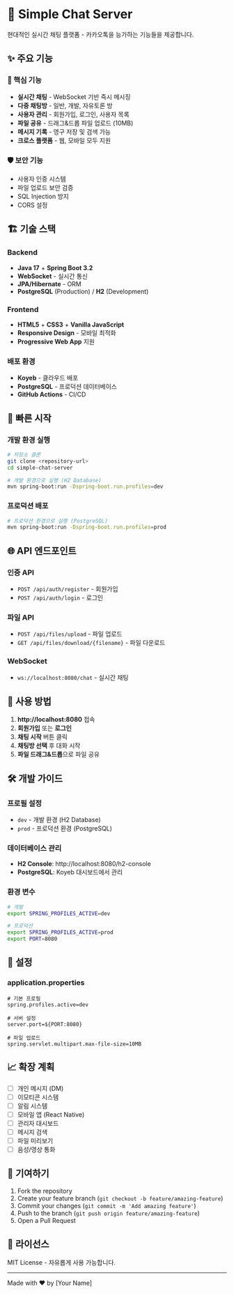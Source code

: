 # 🚀 Simple Chat Server

현대적인 실시간 채팅 플랫폼 - 카카오톡을 능가하는 기능들을 제공합니다.

## ✨ 주요 기능

### 🎯 핵심 기능
- **실시간 채팅** - WebSocket 기반 즉시 메시징
- **다중 채팅방** - 일반, 개발, 자유토론 방
- **사용자 관리** - 회원가입, 로그인, 사용자 목록
- **파일 공유** - 드래그&드롭 파일 업로드 (10MB)
- **메시지 기록** - 영구 저장 및 검색 가능
- **크로스 플랫폼** - 웹, 모바일 모두 지원

### 🛡️ 보안 기능
- 사용자 인증 시스템
- 파일 업로드 보안 검증
- SQL Injection 방지
- CORS 설정

## 🏗️ 기술 스택

### Backend
- **Java 17** + **Spring Boot 3.2**
- **WebSocket** - 실시간 통신
- **JPA/Hibernate** - ORM
- **PostgreSQL** (Production) / **H2** (Development)

### Frontend
- **HTML5** + **CSS3** + **Vanilla JavaScript**
- **Responsive Design** - 모바일 최적화
- **Progressive Web App** 지원

### 배포 환경
- **Koyeb** - 클라우드 배포
- **PostgreSQL** - 프로덕션 데이터베이스
- **GitHub Actions** - CI/CD

## 🚀 빠른 시작

### 개발 환경 실행
```bash
# 저장소 클론
git clone <repository-url>
cd simple-chat-server

# 개발 환경으로 실행 (H2 Database)
mvn spring-boot:run -Dspring-boot.run.profiles=dev
```

### 프로덕션 배포
```bash
# 프로덕션 환경으로 실행 (PostgreSQL)
mvn spring-boot:run -Dspring-boot.run.profiles=prod
```

## 🌐 API 엔드포인트

### 인증 API
- `POST /api/auth/register` - 회원가입
- `POST /api/auth/login` - 로그인

### 파일 API
- `POST /api/files/upload` - 파일 업로드
- `GET /api/files/download/{filename}` - 파일 다운로드

### WebSocket
- `ws://localhost:8080/chat` - 실시간 채팅

## 📱 사용 방법

1. **http://localhost:8080** 접속
2. **회원가입** 또는 **로그인**
3. **채팅 시작** 버튼 클릭
4. **채팅방 선택** 후 대화 시작
5. **파일 드래그&드롭**으로 파일 공유

## 🛠️ 개발 가이드

### 프로필 설정
- `dev` - 개발 환경 (H2 Database)
- `prod` - 프로덕션 환경 (PostgreSQL)

### 데이터베이스 관리
- **H2 Console**: http://localhost:8080/h2-console
- **PostgreSQL**: Koyeb 대시보드에서 관리

### 환경 변수
```bash
# 개발
export SPRING_PROFILES_ACTIVE=dev

# 프로덕션
export SPRING_PROFILES_ACTIVE=prod
export PORT=8080
```

## 🔧 설정

### application.properties
```properties
# 기본 프로필
spring.profiles.active=dev

# 서버 설정
server.port=${PORT:8080}

# 파일 업로드
spring.servlet.multipart.max-file-size=10MB
```

## 📈 확장 계획

- [ ] 개인 메시지 (DM)
- [ ] 이모티콘 시스템
- [ ] 알림 시스템
- [ ] 모바일 앱 (React Native)
- [ ] 관리자 대시보드
- [ ] 메시지 검색
- [ ] 파일 미리보기
- [ ] 음성/영상 통화

## 🤝 기여하기

1. Fork the repository
2. Create your feature branch (`git checkout -b feature/amazing-feature`)
3. Commit your changes (`git commit -m 'Add amazing feature'`)
4. Push to the branch (`git push origin feature/amazing-feature`)
5. Open a Pull Request

## 📄 라이선스

MIT License - 자유롭게 사용 가능합니다.

---

Made with ❤️ by [Your Name]